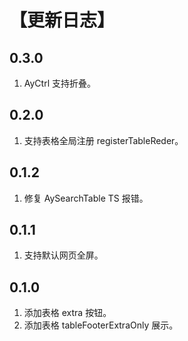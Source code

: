 # 【更新日志】

## 0.3.0

1. AyCtrl 支持折叠。

## 0.2.0

1. 支持表格全局注册 registerTableReder。

## 0.1.2

1. 修复 AySearchTable TS 报错。

## 0.1.1

1. 支持默认网页全屏。

## 0.1.0

1. 添加表格 extra 按钮。
2. 添加表格 tableFooterExtraOnly 展示。

